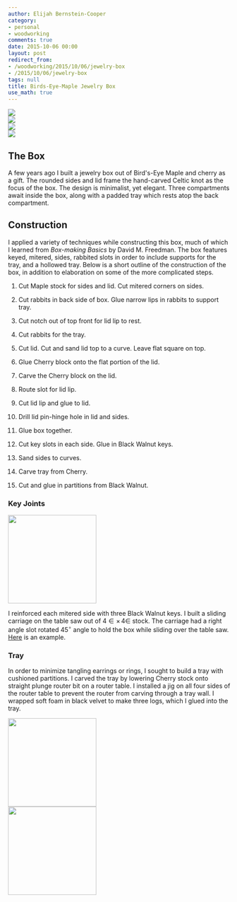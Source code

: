 ```yaml
---
author: Elijah Bernstein-Cooper
category:
- personal
- woodworking
comments: true
date: 2015-10-06 00:00
layout: post
redirect_from: 
- /woodworking/2015/10/06/jewelry-box
- /2015/10/06/jewelry-box
tags: null
title: Birds-Eye-Maple Jewelry Box
use_math: true
---
```


<div class="carouselContainer">
  <div class="variable-width">
    <div> <img src="/media/2015/10/06/jewelry-box/jewelrybox_50_small.png"
               /> </div>
    <div> <img src="/media/2015/10/06/jewelry-box/jewelrybox_46_small.png"
               /> </div>
    <div> <img src="/media/2015/10/06/jewelry-box/jewelrybox_61_small.png"
               /> </div>
    <div> <img src="/media/2015/10/06/jewelry-box/jewelrybox_66_small.png"
               /> </div>
  </div>
</div>

## The Box

A few years ago I built a jewelry box out of Bird's-Eye Maple and cherry as a
gift. The rounded sides and lid frame the hand-carved Celtic knot as the focus
of the box. The design is minimalist, yet elegant. Three compartments await
inside the box, along with a padded tray which rests atop the back compartment.

<!--more-->

## Construction

I applied a variety of techniques while constructing this box, much of which I
learned from *Box-making Basics* by David M. Freedman. The box features keyed,
mitered, sides, rabbited slots in order to include supports for the tray, and a
hollowed tray. Below is a short outline of the construction of the box, in
addition to elaboration on some of the more complicated steps.

1. Cut Maple stock for sides and lid. Cut mitered corners on sides.

1. Cut rabbits in back side of box. Glue narrow lips in rabbits to support tray.

1. Cut notch out of top front for lid lip to rest.

1. Cut rabbits for the tray.

1. Cut lid. Cut and sand lid top to a curve. Leave flat square on top.

1. Glue Cherry block onto the flat portion of the lid.

1. Carve the Cherry block on the lid.

1. Route slot for lid lip.

1. Cut lid lip and glue to lid.

1. Drill lid pin-hinge hole in lid and sides.

1. Glue box together.

1. Cut key slots in each side. Glue in Black Walnut keys.

1. Sand sides to curves.

1. Carve tray from Cherry. 

1. Cut and glue in partitions from Black Walnut.

### Key Joints

<p class="imageTextWrap">

  <img src="/media/2015/10/06/jewelry-box/keys_1.png" style="height:200px">

  I reinforced each mitered side with three Black Walnut keys. I built a
  sliding carriage on the table saw out of 4$\in\times\,$4$\in$ stock. The
  carriage had a right angle slot rotated 45$^\circ$ angle to hold the box
  while sliding over the table saw. <a
  href="http://www.popularwoodworking.com/projects/jigs/keyed-miter-jig">Here</a>
  is an example. 

</p> 
<p class="endWrap"></p>

### Tray

In order to minimize tangling earrings or rings, I sought to build a tray with
cushioned partitions. I carved the tray by lowering Cherry stock onto straight
plunge router bit on a router table. I installed a jig on all four sides of the
router table to prevent the router from carving through a tray wall. I wrapped
soft foam in black velvet to make three logs, which I glued into the tray.

<div class="carouselContainer">
  <div class="variable-width">
    <div> <img src="/media/2015/10/06/jewelry-box/tray_1.png"
               style="height:200px"/> </div>
    <div> <img src="/media/2015/10/06/jewelry-box/tray_2.png"
               style="height:200px"/> </div>
  </div>
</div>